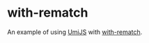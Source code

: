 # with-rematch

An example of using [UmiJS](https://umijs.org/zh-CN) with [with-rematch](https://rematchjs.org/).
